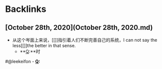 
# Backlinks
## [October 28th, 2020](October 28th, 2020.md)
- 从这个岑面上来说，[[]]指引着人们不断完善自己的系统，I can not say the less[[]]the better in that sense.
    - **[Q](Q.md):**时


#@leekeifon
    - **[Q](Q.md):**

